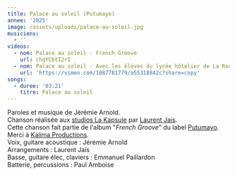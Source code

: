 ```yaml
---
title: Palace au soleil (Putumayo)
annee: '2025'
image: /assets/uploads/palace-au-soleil.jpg
musiciens:
  - ''
videos:
  - nom: Palace au soleil - French Groove
    url: chqYCbtI2rI
  - nom: Palace au soleil - Avec les élèves du lycée hôtelier de La Rochelle
    url: 'https://vimeo.com/1087781779/a55318842c?share=copy'
songs:
  - duree: '03:21'
    titre: Palace au soleil
---
```

Paroles et musique de Jérémie Arnold.\
Chanson réalisée aux [studios La Kapsule](https://www.lakapsule.com/) par [Laurent Jais](https://www.laurentjais.com/). \
Cette chanson fait partie de l'album "_French Groove_" du label [Putumayo](https://www.putumayo.com/french-groove).\
Merci à [Kalima Productions](https://kalimaproductions.org/).\
Voix, guitare acoustique : Jérémie Arnold \
Arrangements : Laurent Jaïs \
Basse, guitare élec, claviers : Emmanuel Paillardon\
Batterie, percussions : Paul Amboise
